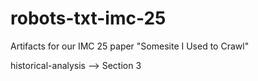 # robots-txt-imc-25
Artifacts for our IMC 25 paper "Somesite I Used to Crawl"

historical-analysis --> Section 3
